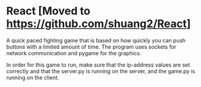 # React [Moved to https://github.com/shuang2/React]

A quick paced fighting game that is based on how quickly you can push buttons with a limited amount of time. The program uses sockets for network communication and pygame for the graphics.

In order for this game to run, make sure that the ip-address values are set correctly and that the server.py is running on the server, and the game.py is running on the client.
